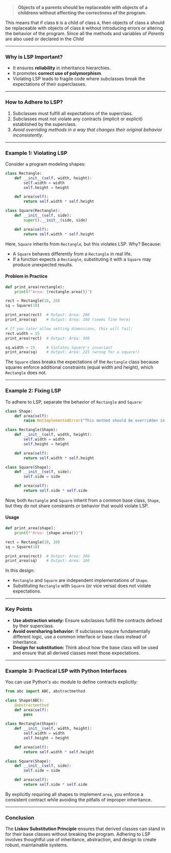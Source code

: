 > **Objects of a parents should be replaceable with objects of a childrens without affecting the correctness of the program.**

This means that if class `B` is a child of class `A`, then objects of class `A` should be replaceable with objects of class `B` without introducing errors or altering the behavior of the program.
Since all the methods and variables of *Parents* are also used or declared in the *Child*

---

### **Why is LSP Important?**

- It ensures **reliability** in inheritance hierarchies.
- It promotes **correct use of polymorphism**.
- Violating LSP leads to fragile code where subclasses break the expectations of their superclasses.

---

### **How to Adhere to LSP?**

1. Subclasses must fulfill all expectations of the superclass.
2. Subclasses must not violate any contracts (implicit or explicit) established by the superclass.
3. *Avoid overriding methods in a way that changes their original behavior inconsistently.*

---

### **Example 1: Violating LSP**

Consider a program modeling shapes:

```python
class Rectangle:
    def __init__(self, width, height):
        self.width = width
        self.height = height

    def area(self):
        return self.width * self.height

class Square(Rectangle):
    def __init__(self, side):
        super().__init__(side, side)

    def area(self):
        return self.width * self.height
```

Here, `Square` inherits from `Rectangle`, but this violates LSP. Why? Because:

- A `Square` behaves differently from a `Rectangle` in real life.
- If a function expects a `Rectangle`, substituting it with a `Square` may produce unexpected results.

#### **Problem in Practice**

```python
def print_area(rectangle):
    print(f"Area: {rectangle.area()}")

rect = Rectangle(10, 20)
sq = Square(10)

print_area(rect)  # Output: Area: 200
print_area(sq)    # Output: Area: 100 (seems fine here)

# If you later allow setting dimensions, this will fail:
rect.width = 15
print_area(rect)  # Output: Area: 300

sq.width = 15     # Violates Square's invariant
print_area(sq)    # Output: Area: 225 (wrong for a square!)
```

The `Square` class breaks the expectations of the `Rectangle` class because squares enforce additional constraints (equal width and height), which `Rectangle` does not.

---

### **Example 2: Fixing LSP**

To adhere to LSP, separate the behavior of `Rectangle` and `Square`:

```python
class Shape:
    def area(self):
        raise NotImplementedError("This method should be overridden in subclasses.")

class Rectangle(Shape):
    def __init__(self, width, height):
        self.width = width
        self.height = height

    def area(self):
        return self.width * self.height

class Square(Shape):
    def __init__(self, side):
        self.side = side

    def area(self):
        return self.side * self.side
```

Now, both `Rectangle` and `Square` inherit from a common base class, `Shape`, but they do not share constraints or behavior that would violate LSP.

#### **Usage**

```python
def print_area(shape):
    print(f"Area: {shape.area()}")

rect = Rectangle(10, 20)
sq = Square(10)

print_area(rect)  # Output: Area: 200
print_area(sq)    # Output: Area: 100
```

In this design:

- `Rectangle` and `Square` are independent implementations of `Shape`.
- Substituting `Rectangle` with `Square` (or vice versa) does not violate expectations.

---

### **Key Points**

- **Use abstraction wisely:** Ensure subclasses fulfill the contracts defined by their superclass.
- **Avoid oversharing behavior:** If subclasses require fundamentally different logic, use a common interface or base class instead of inheritance.
- **Design for substitution:** Think about how the base class will be used and ensure that all derived classes meet those expectations.

---

### **Example 3: Practical LSP with Python Interfaces**

You can use Python's `abc` module to define contracts explicitly:

```python
from abc import ABC, abstractmethod

class Shape(ABC):
    @abstractmethod
    def area(self):
        pass

class Rectangle(Shape):
    def __init__(self, width, height):
        self.width = width
        self.height = height

    def area(self):
        return self.width * self.height

class Square(Shape):
    def __init__(self, side):
        self.side = side

    def area(self):
        return self.side * self.side
```

By explicitly requiring all shapes to implement `area`, you enforce a consistent contract while avoiding the pitfalls of improper inheritance.

---

### **Conclusion**

The **Liskov Substitution Principle** ensures that derived classes can stand in for their base classes without breaking the program. Adhering to LSP involves thoughtful use of inheritance, abstraction, and design to create robust, maintainable systems.